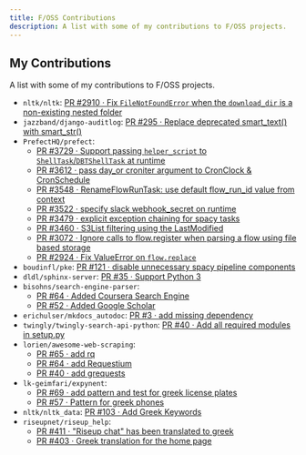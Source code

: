 ```yaml
---
title: F/OSS Contributions
description: A list with some of my contributions to F/OSS projects.
---
```


## My Contributions

A list with some of my contributions to F/OSS projects.

 - `nltk/nltk`: [PR #2910 · Fix `FileNotFoundError` when the `download_dir` is a non-existing nested folder](https://github.com/nltk/nltk/pull/2910)
 - `jazzband/django-auditlog`: [PR #295 · Replace deprecated smart_text() with smart_str()](https://github.com/jazzband/django-auditlog/pull/295)
 - `PrefectHQ/prefect`: 
   - [PR #3729 · Support passing `helper_script` to `ShellTask`/`DBTShellTask` at runtime](https://github.com/PrefectHQ/prefect/pull/3729) 
   - [PR #3612 · pass day_or croniter argument to CronClock & CronSchedule](https://github.com/PrefectHQ/prefect/pull/3612)
   - [PR #3548 · RenameFlowRunTask: use default flow_run_id value from context](https://github.com/PrefectHQ/prefect/pull/3548)
   - [PR #3522 · specify slack webhook_secret on runtime](https://github.com/PrefectHQ/prefect/pull/3522)
   - [PR #3479 · explicit exception chaining for spacy tasks](https://github.com/PrefectHQ/prefect/pull/3479)
   - [PR #3460 · S3List filtering using the LastModified ](https://github.com/PrefectHQ/prefect/pull/3460)
   - [PR #3072 · Ignore calls to flow.register when parsing a flow using file based storage](https://github.com/PrefectHQ/prefect/pull/3072)
   - [PR #2924 · Fix ValueError on `flow.replace`](https://github.com/PrefectHQ/prefect/pull/2924)
 - `boudinfl/pke`: [PR #121 · disable unnecessary spacy pipeline components](https://github.com/boudinfl/pke/pull/121)
 - `dldl/sphinx-server`: [PR #35 · Support Python 3](https://github.com/dldl/sphinx-server/pull/35)
 - `bisohns/search-engine-parser`:
   - [PR #64 · Added Coursera Search Engine](https://github.com/bisohns/search-engine-parser/pull/64)
   - [PR #52 · Added Google Scholar](https://github.com/bisohns/search-engine-parser/pull/52)
 - `erichulser/mkdocs_autodoc`: [PR #3 · add missing dependency](https://github.com/erichulser/mkdocs_autodoc/pull/3)
 - `twingly/twingly-search-api-python`: [PR #40 · Add all required modules in setup.py](https://github.com/twingly/twingly-search-api-python/pull/40)
 - `lorien/awesome-web-scraping`:
   - [PR #65 · add rq](https://github.com/lorien/awesome-web-scraping/pull/65)
   - [PR #64 · add Requestium](https://github.com/lorien/awesome-web-scraping/pull/64)
   - [PR #40 · add grequests](https://github.com/lorien/awesome-web-scraping/pull/40)
 - `lk-geimfari/expynent`:
   - [PR #69 · add pattern and test for greek license plates](https://github.com/lk-geimfari/expynent/pull/69)
   - [PR #57 · Pattern for greek phones](https://github.com/lk-geimfari/expynent/pull/57)
 - `nltk/nltk_data`: [PR #103 · Add Greek Keywords](https://github.com/nltk/nltk_data/pull/103)
 - `riseupnet/riseup_help`:
   - [PR #411 · "Riseup chat" has been translated to greek](https://github.com/riseupnet/riseup_help/pull/411)
   - [PR #403 · Greek translation for the home page](https://github.com/riseupnet/riseup_help/pull/403)